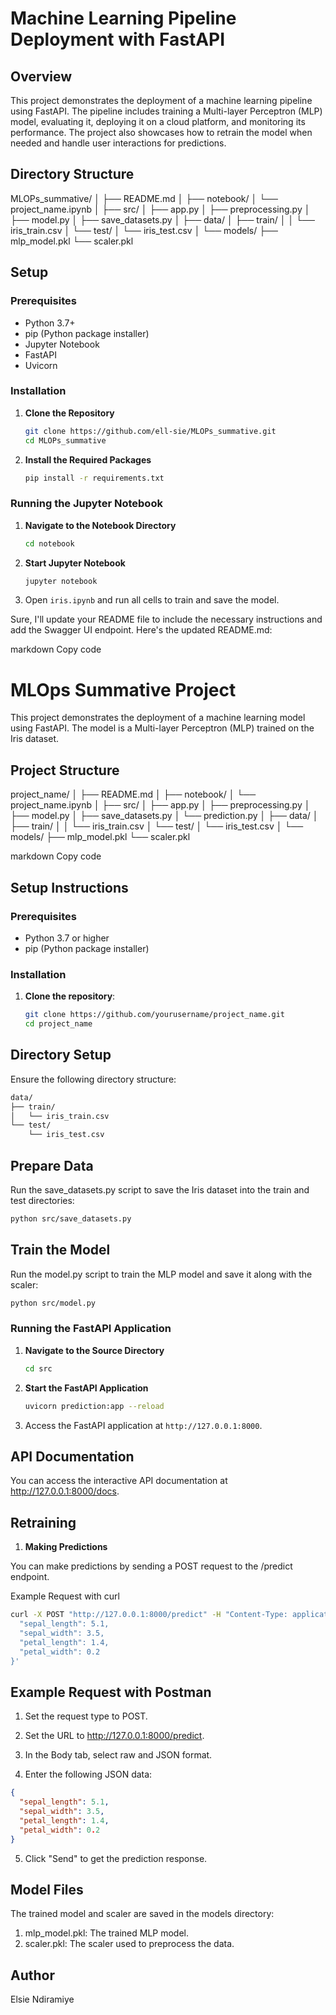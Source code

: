 # Machine Learning Pipeline Deployment with FastAPI

## Overview

This project demonstrates the deployment of a machine learning pipeline using FastAPI. The pipeline includes training a Multi-layer Perceptron (MLP) model, evaluating it, deploying it on a cloud platform, and monitoring its performance. The project also showcases how to retrain the model when needed and handle user interactions for predictions.

## Directory Structure

MLOPs_summative/
│
├── README.md
│
├── notebook/
│ └── project_name.ipynb
│
├── src/
│ ├── app.py
│ ├── preprocessing.py
│ ├── model.py
│ ├── save_datasets.py
│
├── data/
│ ├── train/
│ │ └── iris_train.csv
│ └── test/
│ └── iris_test.csv
│
└── models/
├── mlp_model.pkl
└── scaler.pkl

## Setup

### Prerequisites

- Python 3.7+
- pip (Python package installer)
- Jupyter Notebook
- FastAPI
- Uvicorn

### Installation

1. **Clone the Repository**

    ```bash
    git clone https://github.com/ell-sie/MLOPs_summative.git
    cd MLOPs_summative
    ```

3. **Install the Required Packages**

    ```bash
    pip install -r requirements.txt
    ```

### Running the Jupyter Notebook

1. **Navigate to the Notebook Directory**

    ```bash
    cd notebook
    ```

2. **Start Jupyter Notebook**

    ```bash
    jupyter notebook
    ```

3. Open `iris.ipynb` and run all cells to train and save the model.


Sure, I'll update your README file to include the necessary instructions and add the Swagger UI endpoint. Here's the updated README.md:

markdown
Copy code
# MLOps Summative Project

This project demonstrates the deployment of a machine learning model using FastAPI. The model is a Multi-layer Perceptron (MLP) trained on the Iris dataset.

## Project Structure

project_name/
│
├── README.md
│
├── notebook/
│ └── project_name.ipynb
│
├── src/
│ ├── app.py
│ ├── preprocessing.py
│ ├── model.py
│ ├── save_datasets.py
│ └── prediction.py
│
├── data/
│ ├── train/
│ │ └── iris_train.csv
│ └── test/
│ └── iris_test.csv
│
└── models/
├── mlp_model.pkl
└── scaler.pkl

markdown
Copy code

## Setup Instructions

### Prerequisites

- Python 3.7 or higher
- pip (Python package installer)

### Installation

1. **Clone the repository**:

   ```bash
   git clone https://github.com/yourusername/project_name.git
   cd project_name

## Directory Setup
Ensure the following directory structure:

```bash
data/
├── train/
│   └── iris_train.csv
└── test/
    └── iris_test.csv
```
## Prepare Data
Run the save_datasets.py script to save the Iris dataset into the train and test directories:

```bash
python src/save_datasets.py
```

## Train the Model
Run the model.py script to train the MLP model and save it along with the scaler:

```bash
python src/model.py
```

### Running the FastAPI Application

1. **Navigate to the Source Directory**

    ```bash
    cd src
    ```

2. **Start the FastAPI Application**

    ```bash
    uvicorn prediction:app --reload
    ```

3. Access the FastAPI application at `http://127.0.0.1:8000`.

## API Documentation

 You can access the interactive API documentation at http://127.0.0.1:8000/docs.

## Retraining

1. **Making Predictions**

You can make predictions by sending a POST request to the /predict endpoint.

Example Request with curl

```bash
curl -X POST "http://127.0.0.1:8000/predict" -H "Content-Type: application/json" -d '{
  "sepal_length": 5.1,
  "sepal_width": 3.5,
  "petal_length": 1.4,
  "petal_width": 0.2
}'
```
## Example Request with Postman

1. Set the request type to POST.

2. Set the URL to http://127.0.0.1:8000/predict.

3. In the Body tab, select raw and JSON format.

4. Enter the following JSON data:

```json
{
  "sepal_length": 5.1,
  "sepal_width": 3.5,
  "petal_length": 1.4,
  "petal_width": 0.2
}
```
5. Click "Send" to get the prediction response.

## Model Files
The trained model and scaler are saved in the models directory:

1. mlp_model.pkl: The trained MLP model.
2. scaler.pkl: The scaler used to preprocess the data.

## Author
Elsie Ndiramiye


